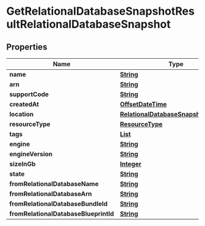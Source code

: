 

# GetRelationalDatabaseSnapshotResultRelationalDatabaseSnapshot


## Properties

| Name | Type | Description | Notes |
|------------ | ------------- | ------------- | -------------|
|**name** | [**String**](String.md) |  |  [optional] |
|**arn** | [**String**](String.md) |  |  [optional] |
|**supportCode** | [**String**](String.md) |  |  [optional] |
|**createdAt** | [**OffsetDateTime**](OffsetDateTime.md) |  |  [optional] |
|**location** | [**RelationalDatabaseSnapshotLocation**](RelationalDatabaseSnapshotLocation.md) |  |  [optional] |
|**resourceType** | [**ResourceType**](ResourceType.md) |  |  [optional] |
|**tags** | [**List**](List.md) |  |  [optional] |
|**engine** | [**String**](String.md) |  |  [optional] |
|**engineVersion** | [**String**](String.md) |  |  [optional] |
|**sizeInGb** | [**Integer**](Integer.md) |  |  [optional] |
|**state** | [**String**](String.md) |  |  [optional] |
|**fromRelationalDatabaseName** | [**String**](String.md) |  |  [optional] |
|**fromRelationalDatabaseArn** | [**String**](String.md) |  |  [optional] |
|**fromRelationalDatabaseBundleId** | [**String**](String.md) |  |  [optional] |
|**fromRelationalDatabaseBlueprintId** | [**String**](String.md) |  |  [optional] |



